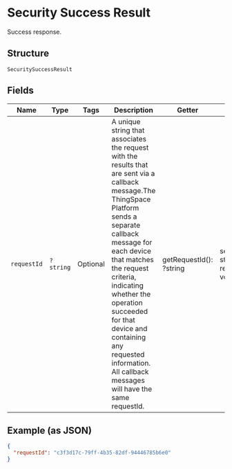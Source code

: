 
# Security Success Result

Success response.

## Structure

`SecuritySuccessResult`

## Fields

| Name | Type | Tags | Description | Getter | Setter |
|  --- | --- | --- | --- | --- | --- |
| `requestId` | `?string` | Optional | A unique string that associates the request with the results that are sent via a callback message.The ThingSpace Platform sends a separate callback message for each device that matches the request criteria, indicating whether the operation succeeded for that device and containing any requested information. All callback messages will have the same requestId. | getRequestId(): ?string | setRequestId(?string requestId): void |

## Example (as JSON)

```json
{
  "requestId": "c3f3d17c-79ff-4b35-82df-94446785b6e0"
}
```

